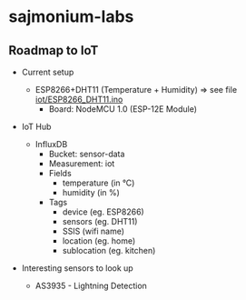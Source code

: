 # sajmonium-labs

## Roadmap to IoT
* Current setup
  * ESP8266+DHT11 (Temperature + Humidity) => see file [iot/ESP8266_DHT11.ino](iot/ESP8266_DHT11.ino)
    * Board: NodeMCU 1.0 (ESP-12E Module)

* IoT Hub
  * InfluxDB
    * Bucket: sensor-data
    * Measurement: iot
    * Fields
      * temperature (in °C)
      * humidity (in %)
    * Tags
      * device (eg. ESP8266)
      * sensors (eg. DHT11)
      * SSIS (wifi name)
      * location (eg. home)
      * sublocation (eg. kitchen)

* Interesting sensors to look up
  * AS3935 - Lightning Detection
 
